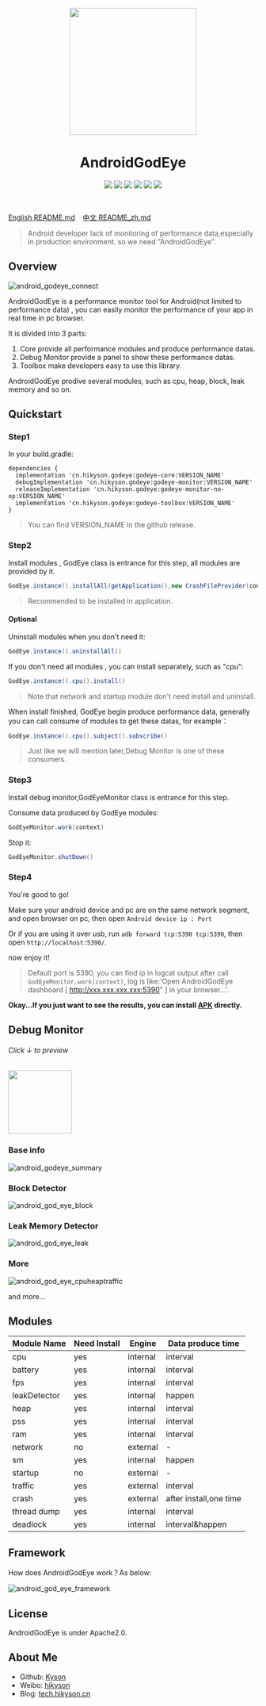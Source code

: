 <p align="center">
  <img src="ART/android_god_eye_logo.png" width="256" height="256" />
</p>

<h1 align="center">AndroidGodEye</h1>
<p align="center">
<a href="https://travis-ci.org/Kyson/AndroidGodEye" target="_blank"><img src="https://travis-ci.org/Kyson/AndroidGodEye.svg?branch=master"></img></a>
<a href="https://oss.sonatype.org/content/repositories/releases/cn/hikyson/godeye/godeye-core/" target="_blank"><img src="https://img.shields.io/maven-central/v/cn.hikyson.godeye/godeye-core.svg"></img></a>
<a href="https://jitpack.io/#Kyson/AndroidGodEye" target="_blank"><img src="https://jitpack.io/v/Kyson/AndroidGodEye.svg"></img></a>
<a href="http://androidweekly.net/issues/issue-293" target="_blank"><img src="https://img.shields.io/badge/Android%20Weekly-%23293-blue.svg"></img></a>
<a href="https://android-arsenal.com/details/1/6561" target="_blank"><img src="https://img.shields.io/badge/Android%20Arsenal-AndroidGodEye-brightgreen.svg?style=flat"></img></a>
<a href="LICENSE" target="_blank"><img src="http://img.shields.io/badge/license-Apache2.0-brightgreen.svg?style=flat"></img></a>
</p>
<br/>

<p>
<a href="README.md">English README.md</a>&nbsp;&nbsp;&nbsp;
<a href="README_zh.md">中文 README_zh.md</a>
</p>

> Android developer lack of monitoring of performance data,especially in production environment. so we need "AndroidGodEye".

## Overview

![android_godeye_connect](ART/android_god_eye_connect.jpg)

AndroidGodEye is a performance monitor tool for Android(not limited to performance data) , you can easily monitor the performance of your app in real time in pc browser.

It is divided into 3 parts:

1. Core provide all performance modules and produce performance datas.
2. Debug Monitor provide a panel to show these performance datas.
3. Toolbox make developers easy to use this library.

AndroidGodEye prodive several modules, such as cpu, heap, block, leak memory and so on.

## Quickstart

### Step1

In your build.gradle:

```
dependencies {
  implementation 'cn.hikyson.godeye:godeye-core:VERSION_NAME'
  debugImplementation 'cn.hikyson.godeye:godeye-monitor:VERSION_NAME'
  releaseImplementation 'cn.hikyson.godeye:godeye-monitor-no-op:VERSION_NAME'
  implementation 'cn.hikyson.godeye:godeye-toolbox:VERSION_NAME'
}
```

> You can find VERSION_NAME in the github release.

### Step2

Install modules , GodEye class is entrance for this step, all modules are provided by it.

```java
GodEye.instance().installAll(getApplication(),new CrashFileProvider(context))
```

> Recommended to be installed in application.

#### Optional

Uninstall modules when you don't need it:

```java
GodEye.instance().uninstallAll()
```

If you don't need all modules , you can install separately, such as "cpu":

```java
GodEye.instance().cpu().install()
```

> Note that network and startup module don't need install and uninstall.

When install finished, GodEye begin produce performance data, generally you can call consume of modules to get these datas, for example：

```java
GodEye.instance().cpu().subject().subscribe()
```

> Just like we will mention later,Debug Monitor is one of these consumers.

### Step3

Install debug monitor,GodEyeMonitor class is entrance for this step.

Consume data produced by GodEye modules:

```java
GodEyeMonitor.work(context)
```

Stop it:

```java
GodEyeMonitor.shutDown()
```

### Step4

You're good to go!

Make sure your android device and pc are on the same network segment, and open browser on pc, then open `Android device ip : Port`

Or if you are using it over usb, run `adb forward tcp:5390 tcp:5390`, then open `http://localhost:5390/`.

now enjoy it!

> Default port is 5390, you can find ip in logcat output after call `GodEyeMonitor.work(context)`, log is like:'Open AndroidGodEye dashboard [ http://xxx.xxx.xxx.xxx:5390" ] in your browser...'.

**Okay...If you just want to see the results, you can install [APK](https://fir.im/5k67) directly.**

## Debug Monitor

###### Click  ↓  to preview

<p>
<a href="https://player.youku.com/embed/XMzIwMTgyOTI5Mg==" target:"_blank">
<img border="0" src="ART/android_god_eye_play.png" width="128" height="128" />
</a>
</p>

### Base info

![android_godeye_summary](ART/android_god_eye_summary.png)

### Block Detector

![android_god_eye_block](ART/android_god_eye_block.gif)

### Leak Memory Detector

![android_god_eye_leak](ART/android_god_eye_leak.gif)

### More

![android_god_eye_cpuheaptraffic](ART/android_god_eye_cpuheaptraffic.gif)

and more...

## Modules

|Module Name|Need Install|Engine|Data produce time|
|-----|------|-------|----------|
|cpu|yes|internal|interval|
|battery|yes|internal|interval|
|fps|yes|internal|interval|
|leakDetector|yes|internal|happen|
|heap|yes|internal|interval|
|pss|yes|internal|interval|
|ram|yes|internal|interval|
|network|no|external|-|
|sm|yes|internal|happen|
|startup|no|external|-|
|traffic|yes|external|interval|
|crash|yes|external|after install,one time|
|thread dump|yes|internal|interval|
|deadlock|yes|internal|interval&happen|

## Framework

How does AndroidGodEye work？As below:

![android_god_eye_framework](ART/android_god_eye_framework.jpeg)

## License

AndroidGodEye is under Apache2.0.

## About Me

- Github: [Kyson](https://github.com/Kyson)
- Weibo: [hikyson](https://weibo.com/hikyson)
- Blog: [tech.hikyson.cn](https://tech.hikyson.cn/)









